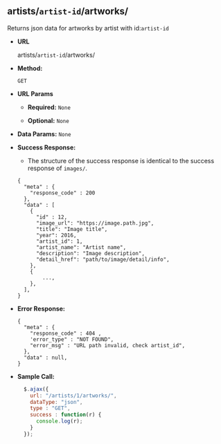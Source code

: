 **artists/`artist-id`/artworks/**
----
  Returns json data for artworks by artist with id:`artist-id`

* **URL**

  artists/`artist-id`/artworks/

* **Method:**

  `GET`

*  **URL Params**

   * **Required:**
    `None`

   * **Optional:**
    `None`

* **Data Params:**
  `None`

* **Success Response:**
    + The structure of the success response is identical to the success response of `images/`.

  ```
  {
    "meta" : {
      "response_code" : 200  
    },
    "data" : [
      {
        "id" : 12,
        "image_url": "https://image.path.jpg",
        "title": "Image title",
        "year": 2016,
        "artist_id": 1,
        "artist_name": "Artist name",
        "description": "Image description",
        "detail_href": "path/to/image/detail/info",
      },
      {
          ...,
      },
    ],
  }
  ```

* **Error Response:**
  ```
  {
    "meta" : {
      "response_code" : 404 ,
      'error_type" : "NOT FOUND",
      "error_msg" : "URL path invalid, check artist_id",
    },
    "data" : null,
  }
  ```

* **Sample Call:**

  ```javascript
    $.ajax({
      url: "/artists/1/artworks/",
      dataType: "json",
      type : "GET",
      success : function(r) {
        console.log(r);
      }
    });
  ```
